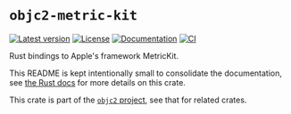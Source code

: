 # `objc2-metric-kit`

[![Latest version](https://badgen.net/crates/v/objc2-metric-kit)](https://crates.io/crates/objc2-metric-kit)
[![License](https://badgen.net/badge/license/MIT/blue)](../LICENSE.txt)
[![Documentation](https://docs.rs/objc2-metric-kit/badge.svg)](https://docs.rs/objc2-metric-kit/)
[![CI](https://github.com/madsmtm/objc2/actions/workflows/ci.yml/badge.svg)](https://github.com/madsmtm/objc2/actions/workflows/ci.yml)

Rust bindings to Apple's framework MetricKit.

This README is kept intentionally small to consolidate the documentation, see
[the Rust docs](https://docs.rs/objc2-metric-kit/) for more details on this crate.

This crate is part of the [`objc2` project](https://github.com/madsmtm/objc2),
see that for related crates.

